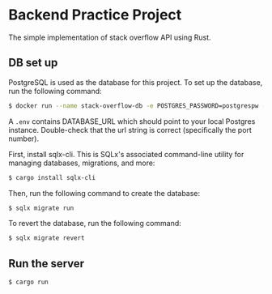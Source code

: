 # Backend Practice Project

The simple implementation of stack overflow API using Rust.

## DB set up

PostgreSQL is used as the database for this project. To set up the database, run the following command:

```bash
$ docker run --name stack-overflow-db -e POSTGRES_PASSWORD=postgrespw -p 55008:5432 -d postgres
```

A `.env`  contains DATABASE_URL which should point to your local Postgres instance. Double-check that the url string is correct (specifically the port number).

First, install sqlx-cli. This is SQLx's associated command-line utility for managing databases, migrations, and more:

```bash
$ cargo install sqlx-cli
```

Then, run the following command to create the database:

```bash
$ sqlx migrate run
```

To revert the database, run the following command:

```bash
$ sqlx migrate revert
```

## Run the server

```bash
$ cargo run
```
